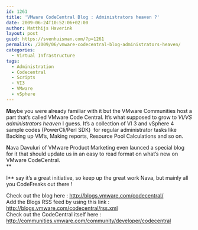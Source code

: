```yaml
---
id: 1261
title: 'VMware CodeCentral Blog : Administrators heaven ?'
date: 2009-06-24T10:52:06+02:00
author: Matthijs Haverink
layout: post
guid: https://svenhuisman.com/?p=1261
permalink: /2009/06/vmware-codecentral-blog-administrators-heaven/
categories:
  - Virtual Infrastructure
tags:
  - Administration
  - Codecentral
  - Scripts
  - VI3
  - VMware
  - vSphere
---
```

**M**aybe you were already familiar with it but the VMware Communities host a part that&#8217;s called VMware Code Central. It&#8217;s what supposed to grow to _VI/VS administrators heaven_ I guess. It&#8217;s a collection of VI 3 and vSphere 4 sample codes (PowerCli/Perl SDK)  for regular administrator tasks like Backing up VM&#8217;s, Making reports, Resource Pool Calculations and so on.

**N**ava Davuluri of VMware Product Marketing even launced a special blog for it that should update us in an easy to read format on what&#8217;s new on VMware CodeCentral.   
**<!--more-->

  
I** say it&#8217;s a great initiative, so keep up the great work Nava, but mainly all you CodeFreaks out there !

Check out the blog here : <a href="http://blogs.vmware.com/codecentral/" target="_blank">http://blogs.vmware.com/codecentral/</a>  
Add the Blogs RSS feed by using this link : <a href="http://blogs.vmware.com/codecentral/rss.xml" target="_blank">http://blogs.vmware.com/codecentral/rss.xml</a>  
Check out the CodeCentral itself here : <a href="http://communities.vmware.com/community/developer/codecentral" target="_blank">http://communities.vmware.com/community/developer/codecentral</a>